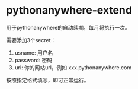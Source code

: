# pythonanywhere-extend

用于pythonanywhere的自动续期，每月将执行一次。

需要添加3个secret：

1. usname: 用户名 
2. password: 密码
3. url: 你的网站url，例如 xxx.pythonanywhere.com

按照指定格式填写，即可正常运行。